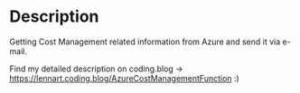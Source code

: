 # Description
Getting Cost Management related information from Azure and send it via e-mail.

Find my detailed description on coding.blog -> https://lennart.coding.blog/AzureCostManagementFunction :) 
